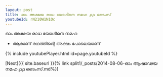 ```yaml
---
layout: post
title: ഓം അക്ഷയ രാധ യോഗിനെ നമഹ ൧൧ ടൈംസ്
youtubeId: rN210W1N1Oc
---
```

 
 
 ഓം അക്ഷയ രാധ യോഗിനെ നമഹ 
 
 -  ആരാണ് രഥത്തിന്റെ അക്ഷം പോലെയാണ് 
 
  
 
  
 
 
 
 
 
 


{% include youtubePlayer.html id=page.youtubeId %}
 
[Next]({{ site.baseurl }}{% link  split1/_posts/2014-08-06-ഓം ആഷാഢയ നമഹ ൧൧ ടൈംസ്.md%})
 
